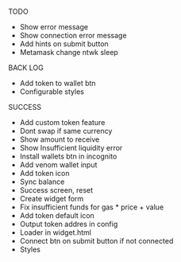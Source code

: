 TODO

- Show error message
- Show connection error message
- Add hints on submit button
- Metamask change ntwk sleep

BACK LOG

- Add token to wallet btn
- Configurable styles

SUCCESS

- Add custom token feature
- Dont swap if same currency
- Show amount to receive
- Show Insufficient liquidity error
- Install wallets btn in incognito
- Add venom wallet input
- Add token icon
- Sync balance
- Success screen, reset
- Create widget form
- Fix insufficient funds for gas * price + value
- Add token default icon
- Output token addres in config
- Loader in widget.html
- Connect btn on submit button if not connected
- Styles
